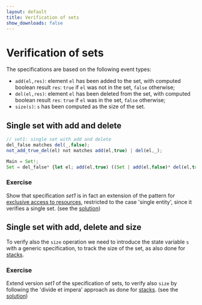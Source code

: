 ```yaml
---
layout: default
title: Verification of sets
show_downloads: false
---
```

# Verification of sets

The specifications are based on the following event types:
* `add(el,res)`: element `el` has been added to the set, with computed boolean result `res`: `true` if `el` was not in the set, `false` otherwise;
* `del(el,res)`: element `el` has been deleted from the set, with computed boolean result `res`: `true` if `el` was in the set, `false` otherwise;
* `size(s)`: `s` has been computed as the size of the set.	

## Single set with add and delete

```js
// set1: single set with add and delete
del_false matches del(_,false); 
not_add_true_del(el) not matches add(el,true) | del(el,_);

Main = Set!;
Set = del_false* {let el; add(el,true) ((Set | add(el,false)* del(el,true)) /\ not_add_true_del(el)* del(el,true) all)}?;
```
### Exercise
Show that specification *set1* is in fact an extension of the pattern for [exclusive access to resources](resource#exclusive-access-to-resources),
restricted to the case 'single entity', since it verifies a single set. (see the [solution](solution-set1.md))

## Single set with add, delete and size
To verify also the `size` operation we need to introduce the state variable `s` with a generic specification, to track the size of the set,
as also done for [stacks](lifo#single-stack-with-push-pop-and-size).

### Exercise
Extend version *set1* of the specification of sets, to verify also `size` by following the 'divide et impera' approach as done
for [stacks](lifo#divide-et-impera-approach). (see the [solution](solution-set2.md))
